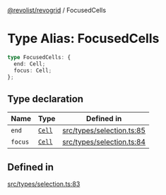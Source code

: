 [@revolist/revogrid](README.md) / FocusedCells

# Type Alias: FocusedCells

```ts
type FocusedCells: {
  end: Cell;
  focus: Cell;
};
```

## Type declaration

| Name | Type | Defined in |
| ------ | ------ | ------ |
| `end` | [`Cell`](Interface.Cell.md) | [src/types/selection.ts:85](https://github.com/revolist/revogrid/blob/a849a2bedd405f9be6994ce2465b998f17fd214c/src/types/selection.ts#L85) |
| `focus` | [`Cell`](Interface.Cell.md) | [src/types/selection.ts:84](https://github.com/revolist/revogrid/blob/a849a2bedd405f9be6994ce2465b998f17fd214c/src/types/selection.ts#L84) |

## Defined in

[src/types/selection.ts:83](https://github.com/revolist/revogrid/blob/a849a2bedd405f9be6994ce2465b998f17fd214c/src/types/selection.ts#L83)
